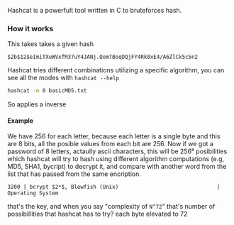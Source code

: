 Hashcat is a powerfult tool written in C to bruteforces hash.

### How it works
This takes takes a given hash
```
$2b$12$eImiTXuWVxfM37uY4JANj.Qom7BoqDQjFY4Rk8xE4/A6ZlCk5c5n2
```
Hashcat tries different combinations utilizing a specific algorithm, you can see all the modes with `hashcat --help`
```sh
hashcat -m 0 basicMD5.txt
```
So applies a inverse 

#### Example
We have 256 for each letter, because each letter is a single byte and this are 8 bits, all the posible values from each bit are 256. Now if we got a password of 8 letters, actaully ascii characters, this will be 256⁸ posibilities which hashcat will try to hash using different algorithm computations (e.g, MD5, SHA1, bycript) to decrypt it, and compare with another word from the list that has passed from the same encription.

```
3200 | bcrypt $2*$, Blowfish (Unix)                               | Operating System
```

that's the key, and when you say "complexity of `N^72`" that's number of possibillities that hashcat has to try? each byte elevated to 72
